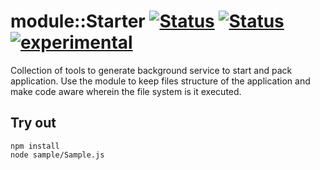 
# module::Starter [![Status](https://img.shields.io/circleci/build/github/Wandalen/wStarter?label=Test&logo=Test)](https://circleci.com/gh/Wandalen/wStarter) [![Status](https://github.com/Wandalen/wStarter/workflows/Test/badge.svg)](https://github.com/Wandalen/wStarter/actions?query=workflow%3ATest) [![experimental](https://img.shields.io/badge/stability-experimental-orange.svg)](https://github.com/emersion/stability-badges#experimental)

Collection of tools to generate background service to start and pack application. Use the module to keep files structure of the application and make code aware wherein the file system is it executed.

## Try out
```
npm install
node sample/Sample.js
```



